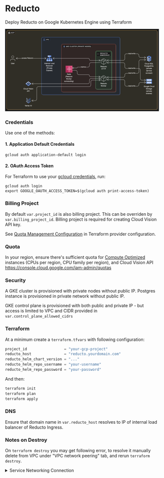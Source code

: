 # Reducto

Deploy Reducto on Google Kubernetes Engine using Terraform

![Reducto on-prem Architecture for GCP](./reducto-architecture-on-gcp.png)


### Credentials 

Use one of the methods:

#### 1. Application Default Credentials

```
gcloud auth application-default login
```

#### 2. OAuth Access Token

For Terraform to use your [gcloud credentials](https://registry.terraform.io/providers/hashicorp/google/latest/docs/guides/provider_reference#access_token-1), run:

```
gcloud auth login
export GOOGLE_OAUTH_ACCESS_TOKEN=$(gcloud auth print-access-token)
```

### Billing Project

By default `var.project_id` is also billing project. This can be overriden by `var.billing_project_id`. Billing project is required for creating Cloud Vision API key.

See [Quota Management Configuration](https://registry.terraform.io/providers/hashicorp/google/latest/docs/guides/provider_reference#quota-management-configuration) in Terraform provider configuration.

### Quota

In your region, ensure there's sufficient quota for [Compute Optimized](https://cloud.google.com/compute/docs/compute-optimized-machines) instances (CPUs per region, CPU family per region), and Cloud Vision API https://console.cloud.google.com/iam-admin/quotas


### Security

A GKE cluster is provisioned with private nodes without public IP. Postgres instance is provisioned in private network without public IP.

GKE control plane is provisioned with both public and private IP - but access is limited to VPC and CIDR provided in `var.control_plane_allowed_cidrs`

### Terraform 

At a minimum create a `terraform.tfvars` with following configuration:

```terraform
project_id                 = "your-gcp-project"
reducto_host               = "reducto.yourdomain.com"
reducto_helm_chart_version = "..."
reducto_helm_repo_username = "your-username"
reducto_helm_repo_password = "your-password"
```

And then:

```sh
terraform init
terraform plan
terraform apply
```

### DNS 

Ensure that domain name in `var.reducto_host` resolves to IP of internal load balancer of Reducto Ingress.

### Notes on Destroy

On `terraform destroy` you may get following error, to resolve it manually delete from VPC under "VPC network peering" tab, and rerun `terraform destroy`.

<details>
<summary>
Service Networking Connection
</summary>

```
│ Error: Unable to remove Service Networking Connection, err: Error waiting for Delete Service Networking Connection: Error code 9, message: Failed to delete connection; Producer services (e.g. CloudSQL, Cloud Memstore, etc.) are still using this connection.
```
</details>